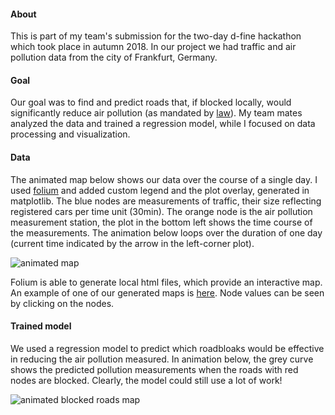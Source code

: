 
#### About

This is part of my team's submission for the two-day d-fine hackathon which took place in autumn 2018. In our project we had traffic and air pollution data from the city of Frankfurt, Germany.

#### Goal

Our goal was to find and predict roads that, if blocked locally, would significantly reduce air pollution (as mandated by [law](https://www.reuters.com/article/us-volkswagen-emissions-frankfurt/german-court-says-frankfurt-must-ban-older-diesel-cars-idUSKCN1LL2GC)). My team mates analyzed the data and trained a regression model, while I focused on data processing and visualization.

#### Data

The animated map below shows our data over the course of a single day. I used [folium](https://github.com/python-visualization/folium) and added custom legend and the plot overlay, generated in matplotlib. The blue nodes are measurements of traffic, their size reflecting registered cars per time unit (30min). The orange node is the air pollution measurement station, the plot in the bottom left shows the time course of the measurements. The animation below loops over the duration of one day (current time indicated by the arrow in the left-corner plot).

![animated map](https://raw.githubusercontent.com/felix11h/dfine-hackathon-18/master/pub/original_data_animated.gif)


Folium is able to generate local html files, which provide an interactive map. An example of one of our generated maps is [here](https://felix11h.github.io/dfine-hackathon-18/maps/original_data/180704_07.html). Node values can be seen by clicking on the nodes.

#### Trained model

We used a regression model to predict which roadbloaks would be effective in reducing the air pollution measured. In animation below, the grey curve shows the predicted pollution measurements when the roads with red nodes are blocked. Clearly, the model could still use a lot of work!

![animated blocked roads map](https://raw.githubusercontent.com/felix11h/dfine-hackathon-18/master/pub/roadblocks_animated.gif)



